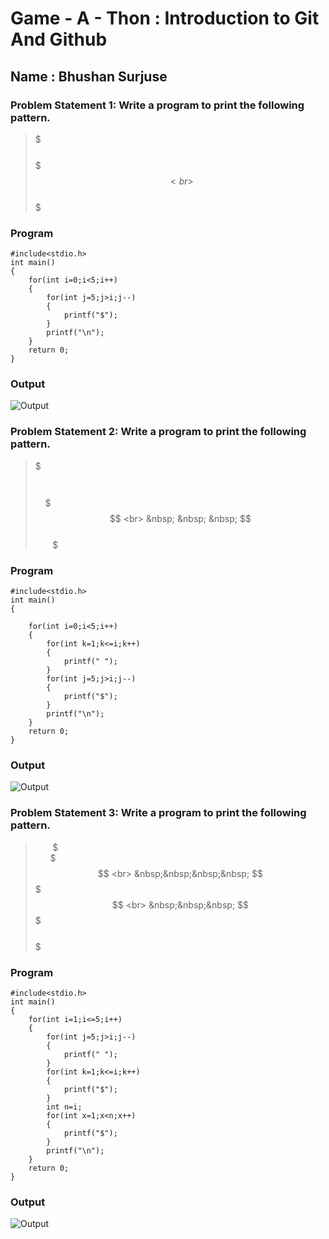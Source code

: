 
# Game - A - Thon : Introduction to Git And Github


## Name : Bhushan Surjuse

### Problem Statement 1: Write a program to print the following pattern.


>$$$$$ <br> $$$$ <br> $$$ <br> $$ <br> $

### Program

```
#include<stdio.h>
int main()
{
	for(int i=0;i<5;i++)
	{
		for(int j=5;j>i;j--)
		{
			printf("$");
		}
		printf("\n");
	}
	return 0;
}
```
### Output

![Output](https://github.com/04Bhushan/Game-A-Thon-Task2-/blob/main/Pattern1_Output.jpg)


### Problem Statement 2: Write a program to print the following pattern.


>$$$$$ <br>   &nbsp; $$$$ <br> &nbsp; &nbsp; $$$ <br>  &nbsp; &nbsp; &nbsp; $$ <br> &nbsp; &nbsp;&nbsp; &nbsp; $

### Program

```
#include<stdio.h>
int main()
{

	for(int i=0;i<5;i++)
	{
		for(int k=1;k<=i;k++)
		{
			printf(" ");
		}
		for(int j=5;j>i;j--)
		{
			printf("$");
		}
		printf("\n");
	}
	return 0;
}
```

### Output

![Output](https://github.com/04Bhushan/Game-A-Thon-Task2-/blob/main/Pattern2_Output.jpg)



### Problem Statement 3: Write a program to print the following pattern.


> &nbsp;&nbsp;&nbsp;&nbsp;&nbsp;&nbsp; $ <br> &nbsp;&nbsp;&nbsp;&nbsp;&nbsp; $$$ <br> &nbsp;&nbsp;&nbsp;&nbsp; $$$$$ <br> &nbsp;&nbsp;&nbsp; $$$$$$$ <br> &nbsp;&nbsp; $$$$$$$$$

### Program

```
#include<stdio.h>
int main()
{
	for(int i=1;i<=5;i++)
	{
		for(int j=5;j>i;j--)
		{
			printf(" ");
		}
		for(int k=1;k<=i;k++)
		{
			printf("$");
		}
		int n=i;
		for(int x=1;x<n;x++)
		{
			printf("$");
		}
		printf("\n");
	}
	return 0;
}
```

### Output

![Output](https://github.com/04Bhushan/Game-A-Thon-Task2-/blob/main/Pattern3_Output.jpg)

